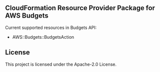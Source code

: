 ## CloudFormation Resource Provider Package for AWS Budgets

Current supported resources in Budgets API:

* AWS::Budgets::BudgetsAction

## License

This project is licensed under the Apache-2.0 License.

